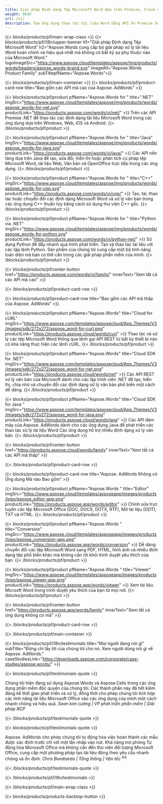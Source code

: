 ```yaml
---
title: Giải pháp Định dạng Tệp Microsoft Word dựa trên Premise, Cloud & App dựa trên 
weight: 9630
url: /vi/
description: Tạo ứng dụng thao tác tài liệu Word bằng API On Premise hoặc Cloud hoặc đơn giản là sử dụng các ứng dụng đa nền tảng để xem so sánh kiểm tra hoặc chuyển đổi tệp Word
---
```


{{< blocks/products/pf/main-wrap-class >}}
{{< blocks/products/pf/i18n/upper-banner h1="Giải pháp Định dạng Tệp Microsoft Word" h2="Aspose.Words cung cấp bộ giải pháp xử lý tài liệu Word hoàn chỉnh và hiệu quả nhất mà không có bất kỳ sự phụ thuộc nào của Microsoft Word." logoImageSrc="https://www.aspose.cloud/templates/aspose/img/products/words/headers/aspose_words-brand.svg" imageAlt="Aspose.Words Product Family" subTitlepfName="Aspose.Words">}}

{{< blocks/products/pf/main-container >}}
{{< blocks/products/pf/product-card-row title="Bao gồm các API mã cao của Aspose. AdWords" >}}

{{< blocks/products/pf/product pfName="Aspose.Words for " title=".NET" imgSrc="https://www.aspose.cloud/templates/aspose/img/products/words/aspose_words-for-net.svg" productLink="https://products.aspose.com/words/vi/net/" >}}
Trên các API Premise .NET để thao tác các định dạng tài liệu Microsoft Word trong các ứng dụng dựa trên Windows, Web, iOS và Android.
{{< /blocks/products/pf/product >}}

{{< blocks/products/pf/product pfName="Aspose.Words for " title="Java" imgSrc="https://www.aspose.cloud/templates/aspose/img/products/words/aspose_words-for-java.svg" productLink="https://products.aspose.com/words/vi/java/" >}}
Các API nền tảng dựa trên Java để tạo, sửa đổi, hiển thị hoặc phân tích cú pháp tệp Microsoft Word, tài liệu Web, Văn bản và OpenOffice trực tiếp trong các ứng dụng.
{{< /blocks/products/pf/product >}}

{{< blocks/products/pf/product pfName="Aspose.Words for " title="C++" imgSrc="https://www.aspose.cloud/templates/aspose/img/products/words/aspose_words-for-cpp.svg" productLink="https://products.aspose.com/words/vi/cpp/" >}}
Tạo, tải, thao tác hoặc chuyển đổi các định dạng Microsoft Word và xử lý văn bản trong các ứng dụng C++ thuần túy bằng cách sử dụng thư viện C++ gốc.
{{< /blocks/products/pf/product >}}

{{< blocks/products/pf/product pfName="Aspose.Words for " title="Python via .NET" imgSrc="https://www.aspose.cloud/templates/aspose/img/products/words/aspose_words-for-python.svg" productLink="https://products.aspose.com/words/vi/python-net/" >}}
Sử dụng Python để đẩy nhanh quá trình phát triển. Tạo và thao tác tài liệu với các tập lệnh Python. Sản phẩm của chúng tôi cung cấp một bộ tính năng toàn diện mà bạn có thể cần trong các giải pháp phần mềm của mình.
{{< /blocks/products/pf/product >}}

{{< blocks/products/pf/center-button href="https://products.aspose.com/words/vi/family/" innerText="Xem tất cả các API mã cao" >}}

{{< /blocks/products/pf/product-card-row >}}

{{< blocks/products/pf/product-card-row title="Bao gồm các API mã thấp của Aspose. AdWords" >}}

{{< blocks/products/pf/product pfName="Aspose.Words" title="Cloud for cURL" imgSrc="https://www.aspose.com/templates/asposecloud/App_Themes/V3/images/sdk/272x272/aspose_word-for-curl.png" productLink="https://products.aspose.cloud/words/curl" >}}
Thao tác và xử lý các tệp Microsoft Word thông qua lệnh gọi API REST từ bất kỳ thiết bị nào có khả năng thực hiện các lệnh cURL.
{{< /blocks/products/pf/product >}}

{{< blocks/products/pf/product pfName="Aspose.Words" title="Cloud SDK for .NET" imgSrc="https://www.aspose.com/templates/asposecloud/App_Themes/V3/images/sdk/272x272/aspose_word-for-net.png" productLink="https://products.aspose.cloud/words/net" >}}
Các API REST xử lý văn bản của Microsoft dành cho các lập trình viên .NET để tạo, hiển thị, chia nhỏ và chuyển đổi các định dạng xử lý văn bản phổ biến một cách dễ dàng.
{{< /blocks/products/pf/product >}}

{{< blocks/products/pf/product pfName="Aspose.Words" title="Cloud SDK for Java " imgSrc="https://www.aspose.com/templates/asposecloud/App_Themes/V3/images/sdk/272x272/aspose_word-for-java.png" productLink="https://products.aspose.cloud/words/java" >}}
Các API đám mây của Aspose. AdWords dành cho các ứng dụng Java để phát triển các thao tác xử lý tài liệu Word Các ứng dụng hỗ trợ nhiều định dạng xử lý văn bản.
{{< /blocks/products/pf/product >}}

{{< blocks/products/pf/center-button href="https://products.aspose.cloud/words/family" innerText="Xem tất cả các API mã thấp" >}}

{{< /blocks/products/pf/product-card-row >}}

{{< blocks/products/pf/product-card-row title="Aspose. AdWords Không có Ứng dụng Mã nào Bao gồm" >}}

{{< blocks/products/pf/product pfName="Aspose.Words " title="Editor" imgSrc="https://www.aspose.cloud/templates/asposeapp/images/products/logo/aspose_editor-app.png" productLink="https://products.aspose.app/words/editor" >}}
Chỉnh sửa trực tuyến các tệp Microsoft Office (DOC, DOCX, DOTX, RTF), Mở tài liệu (ODT), TXT và HTML.
{{< /blocks/products/pf/product >}}

{{< blocks/products/pf/product pfName="Aspose.Words " title="Conversion" imgSrc="https://www.aspose.cloud/templates/asposeapp/images/products/logo/aspose_conversion-app.png" productLink="https://products.aspose.app/words/conversion" >}}
Dễ dàng chuyển đổi các tệp Microsoft Word sang PDF, HTML, hình ảnh và nhiều định dạng tệp phổ biến khác mà không cần rời khỏi trình duyệt yêu thích của bạn.
{{< /blocks/products/pf/product >}}

{{< blocks/products/pf/product pfName="Aspose.Words " title="Viewer" imgSrc="https://www.aspose.cloud/templates/asposeapp/images/products/logo/aspose_viewer-app.png" productLink="https://products.aspose.app/words/viewer" >}}
Xem tài liệu Microsft Word trong trình duyệt yêu thích của bạn từ mọi nơi.
{{< /blocks/products/pf/product >}}

{{< blocks/products/pf/center-button href="https://products.aspose.app/words/family" innerText="Xem tất cả ứng dụng không có mã" >}}

{{< /blocks/products/pf/product-card-row >}}

{{< /blocks/products/pf/main-container >}}

{{< blocks/products/pf/i18n/testimonials title="Mọi người đang nói gì" subTitle="Đừng chỉ lấy lời của chúng tôi cho nó. Xem người dùng nói gì về Aspose. AdWords." caseStudiesLink="https://downloads.aspose.com/corporate/case-studies/aspose.words/" >}}

{{< blocks/products/pf/testimonials-quote >}}
<p class="first">
 Chúng tôi hiện đang sử dụng Aspose.Words và Aspose.Cells trong các ứng dụng phần mềm độc quyền của chúng tôi. Các thành phần này đã tiết kiệm đáng kể thời gian phát triển và xử lý, đồng thời cho phép chúng tôi tích hợp các tính năng tài liệu Microsoft Office vào các ứng dụng của mình một cách nhanh chóng và hiệu quả.
 <em>
  Sean kim cương | VP phát triển phần mềm | Giải pháp RCP
 </em>
</p>

{{< /blocks/products/pf/testimonials-quote >}}

{{< blocks/products/pf/testimonials-quote >}}
<p class="second">
 Aspose. AdWords cho phép chúng tôi tự động hóa việc hoàn thành các mẫu được xác định trước chỉ với một lần nhấp vào nút. Khả năng mô phỏng Tự động hóa Microsoft Office mà không cần đến thư viện đối tượng Microsoft Office, cung cấp một phương pháp tạo tài liệu động theo yêu cầu nhanh chóng và ổn định.
 <em>
  Chris Bombardo | Tổng thống | Vận tốc
  <sup>
   K4
  </sup>
 </em>
</p>

{{< /blocks/products/pf/testimonials-quote >}}

{{< /blocks/products/pf/i18n/testimonials >}}

{{< /blocks/products/pf/main-wrap-class >}}

{{< blocks/products/products-backtop-button >}}